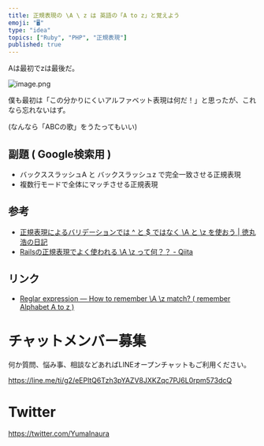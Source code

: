 ```yaml
---
title: 正規表現の \A \ z は 英語の「A to z」と覚えよう
emoji: "🖥"
type: "idea"
topics: ["Ruby", "PHP", "正規表現"]
published: true
---
```


Aは最初でzは最後だ。

![image.png](https://qiita-image-store.s3.amazonaws.com/0/89618/f4c3d365-54ed-3dc9-49c0-222d20b33bfd.png)

僕も最初は「この分かりにくいアルファベット表現は何だ！」と思ったが、これなら忘れないはず。

(なんなら「ABCの歌」をうたってもいい)

## 副題 ( Google検索用 )

- バックススラッシュA と バックスラッシュz で完全一致させる正規表現
- 複数行モードで全体にマッチさせる正規表現

## 参考

- [正規表現によるバリデーションでは ^ と $ ではなく \A と \z を使おう | 徳丸浩の日記](https://blog.tokumaru.org/2014/03/z.html)
- [Railsの正規表現でよく使われる \A \z って何？？ - Qiita](https://qiita.com/jnchito/items/ea7832df6f64a9034872)

## リンク

- [Reglar expression — How to remember \A \z match? ( remember Alphabet A to z )](https://gist.github.com/YumaInaura/e6b8237045b1ac38d7fc62a4ad86edbf)








<!-- Update From Qiita API -->

# チャットメンバー募集


何か質問、悩み事、相談などあればLINEオープンチャットもご利用ください。

https://line.me/ti/g2/eEPltQ6Tzh3pYAZV8JXKZqc7PJ6L0rpm573dcQ





# Twitter


https://twitter.com/YumaInaura


<!-- Update From Qiita API -->


